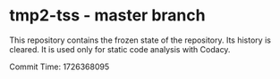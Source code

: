 # tmp2-tss - master branch

This repository contains the frozen state of the repository.
Its history is cleared. It is used only for static code
analysis with Codacy.

Commit Time: 1726368095